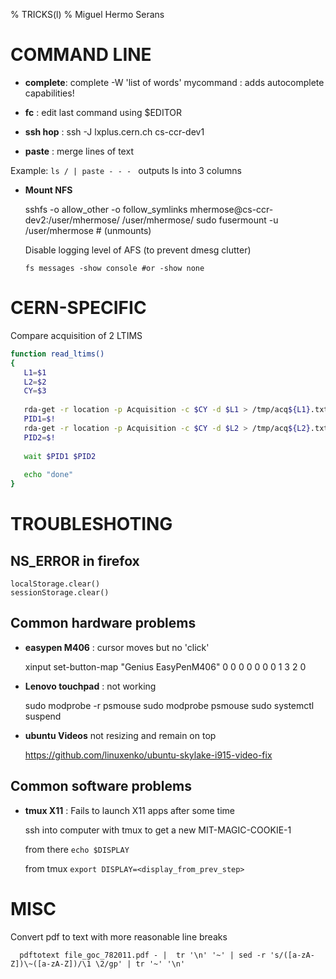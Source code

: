 % TRICKS(l)
% Miguel Hermo Serans

# COMMAND LINE

- **complete**: complete -W 'list of words' mycommand : adds autocomplete capabilities!

- **fc** : edit last command using $EDITOR

- **ssh hop** : ssh -J lxplus.cern.ch cs-ccr-dev1

- **paste** : merge lines of text

Example: `ls / | paste - - - ` outputs ls into 3 columns


- **Mount NFS**

    sshfs -o allow_other -o follow_symlinks mhermose@cs-ccr-dev2:/user/mhermose/ /user/mhermose/
    sudo fusermount -u /user/mhermose # (unmounts)

    Disable logging level of AFS (to prevent dmesg clutter)

      fs messages -show console #or -show none

# CERN-SPECIFIC

Compare acquisition of 2 LTIMS

```bash
function read_ltims()
{
   L1=$1
   L2=$2
   CY=$3
   
   rda-get -r location -p Acquisition -c $CY -d $L1 > /tmp/acq${L1}.txt &
   PID1=$!
   rda-get -r location -p Acquisition -c $CY -d $L2 > /tmp/acq${L2}.txt &
   PID2=$!
   
   wait $PID1 $PID2
  
   echo "done"
}
```

# TROUBLESHOTING

## NS_ERROR in firefox

    localStorage.clear()
    sessionStorage.clear()

## Common hardware problems

- **easypen  M406** : cursor moves but no 'click'

    xinput set-button-map "Genius EasyPenM406" 0 0 0 0 0 0 0 1 3 2 0

- **Lenovo touchpad** : not working

    sudo modprobe -r psmouse
    sudo modprobe psmouse
    sudo systemctl suspend

- **ubuntu Videos** not resizing and remain on top

    https://github.com/linuxenko/ubuntu-skylake-i915-video-fix


## Common software problems

- **tmux X11** : Fails to launch X11 apps after some time

    ssh into computer with tmux to get a new MIT-MAGIC-COOKIE-1
    
    from there `echo $DISPLAY`
    
    from tmux `export DISPLAY=<display_from_prev_step>`

# MISC

  Convert pdf to text with more reasonable line breaks

``` 
  pdftotext file_goc_782011.pdf - |  tr '\n' '~' | sed -r 's/([a-zA-Z])\~([a-zA-Z])/\1 \2/gp' | tr '~' '\n'
```
